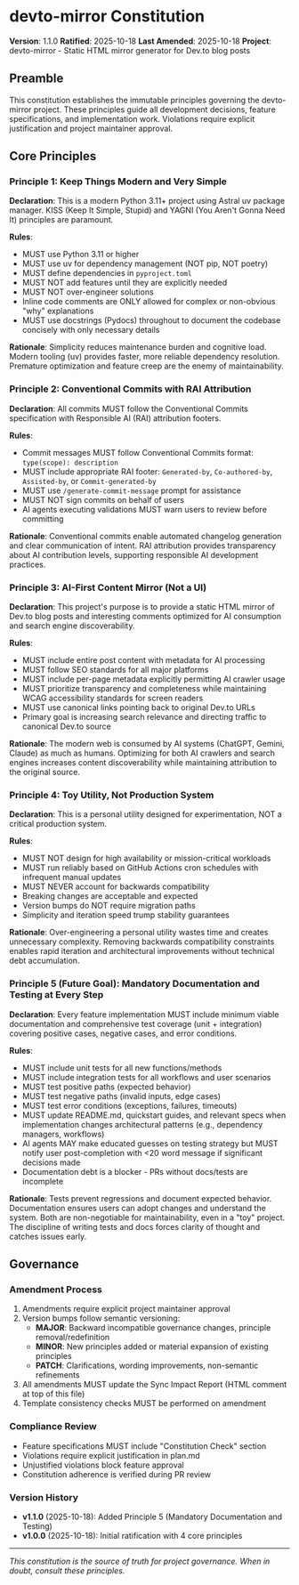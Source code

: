 <!--
Sync Impact Report:
Version: 1.0.0 → 1.1.0
Change Type: MINOR (added mandatory testing/documentation principle)
Ratification Date: 2025-10-18
Last Amended: 2025-10-18

Modified Principles:
- Added "Mandatory Documentation and Testing at Every Step"

Templates Requiring Updates:
✅ .specify/templates/plan-template.md (Constitution Check section verified)
✅ .specify/templates/spec-template.md (User Scenarios & Testing mandatory section verified)
✅ .specify/templates/tasks-template.md (Test tasks structure verified)
⚠ README.md - needs uv migration documentation updates
⚠ SECURITY_ANALYSIS.md - needs uv migration documentation updates
⚠ specs/002-every-individual-get/quickstart.md - needs pip→uv consistency fixes

Follow-up TODOs:
- Update all user-facing documentation to reflect uv package manager migration
- Ensure all specs reference uv, not pip/poetry
-->

# devto-mirror Constitution

**Version**: 1.1.0
**Ratified**: 2025-10-18
**Last Amended**: 2025-10-18
**Project**: devto-mirror - Static HTML mirror generator for Dev.to blog posts

## Preamble

This constitution establishes the immutable principles governing the devto-mirror project. These principles guide all development decisions, feature specifications, and implementation work. Violations require explicit justification and project maintainer approval.

## Core Principles

### Principle 1: Keep Things Modern and Very Simple

**Declaration**: This is a modern Python 3.11+ project using Astral uv package manager. KISS (Keep It Simple, Stupid) and YAGNI (You Aren't Gonna Need It) principles are paramount.

**Rules**:
- MUST use Python 3.11 or higher
- MUST use uv for dependency management (NOT pip, NOT poetry)
- MUST define dependencies in `pyproject.toml`
- MUST NOT add features until they are explicitly needed
- MUST NOT over-engineer solutions
- Inline code comments are ONLY allowed for complex or non-obvious "why" explanations
- MUST use docstrings (Pydocs) throughout to document the codebase concisely with only necessary details

**Rationale**: Simplicity reduces maintenance burden and cognitive load. Modern tooling (uv) provides faster, more reliable dependency resolution. Premature optimization and feature creep are the enemy of maintainability.

### Principle 2: Conventional Commits with RAI Attribution

**Declaration**: All commits MUST follow the Conventional Commits specification with Responsible AI (RAI) attribution footers.

**Rules**:
- Commit messages MUST follow Conventional Commits format: `type(scope): description`
- MUST include appropriate RAI footer: `Generated-by`, `Co-authored-by`, `Assisted-by`, or `Commit-generated-by`
- MUST use `/generate-commit-message` prompt for assistance
- MUST NOT sign commits on behalf of users
- AI agents executing validations MUST warn users to review before committing

**Rationale**: Conventional commits enable automated changelog generation and clear communication of intent. RAI attribution provides transparency about AI contribution levels, supporting responsible AI development practices.

### Principle 3: AI-First Content Mirror (Not a UI)

**Declaration**: This project's purpose is to provide a static HTML mirror of Dev.to blog posts and interesting comments optimized for AI consumption and search engine discoverability.

**Rules**:
- MUST include entire post content with metadata for AI processing
- MUST follow SEO standards for all major platforms
- MUST include per-page metadata explicitly permitting AI crawler usage
- MUST prioritize transparency and completeness while maintaining WCAG accessibility standards for screen readers
- MUST use canonical links pointing back to original Dev.to URLs
- Primary goal is increasing search relevance and directing traffic to canonical Dev.to source

**Rationale**: The modern web is consumed by AI systems (ChatGPT, Gemini, Claude) as much as humans. Optimizing for both AI crawlers and search engines increases content discoverability while maintaining attribution to the original source.

### Principle 4: Toy Utility, Not Production System

**Declaration**: This is a personal utility designed for experimentation, NOT a critical production system.

**Rules**:
- MUST NOT design for high availability or mission-critical workloads
- MUST run reliably based on GitHub Actions cron schedules with infrequent manual updates
- MUST NEVER account for backwards compatibility
- Breaking changes are acceptable and expected
- Version bumps do NOT require migration paths
- Simplicity and iteration speed trump stability guarantees

**Rationale**: Over-engineering a personal utility wastes time and creates unnecessary complexity. Removing backwards compatibility constraints enables rapid iteration and architectural improvements without technical debt accumulation.

### Principle 5 (Future Goal): Mandatory Documentation and Testing at Every Step

**Declaration**: Every feature implementation MUST include minimum viable documentation and comprehensive test coverage (unit + integration) covering positive cases, negative cases, and error conditions.

**Rules**:
- MUST include unit tests for all new functions/methods
- MUST include integration tests for all workflows and user scenarios
- MUST test positive paths (expected behavior)
- MUST test negative paths (invalid inputs, edge cases)
- MUST test error conditions (exceptions, failures, timeouts)
- MUST update README.md, quickstart guides, and relevant specs when implementation changes architectural patterns (e.g., dependency managers, workflows)
- AI agents MAY make educated guesses on testing strategy but MUST notify user post-completion with <20 word message if significant decisions made
- Documentation debt is a blocker - PRs without docs/tests are incomplete

**Rationale**: Tests prevent regressions and document expected behavior. Documentation ensures users can adopt changes and understand the system. Both are non-negotiable for maintainability, even in a "toy" project. The discipline of writing tests and docs forces clarity of thought and catches issues early.

## Governance

### Amendment Process

1. Amendments require explicit project maintainer approval
2. Version bumps follow semantic versioning:
   - **MAJOR**: Backward incompatible governance changes, principle removal/redefinition
   - **MINOR**: New principles added or material expansion of existing principles
   - **PATCH**: Clarifications, wording improvements, non-semantic refinements
3. All amendments MUST update the Sync Impact Report (HTML comment at top of this file)
4. Template consistency checks MUST be performed on amendment

### Compliance Review

- Feature specifications MUST include "Constitution Check" section
- Violations require explicit justification in plan.md
- Unjustified violations block feature approval
- Constitution adherence is verified during PR review

### Version History

- **v1.1.0** (2025-10-18): Added Principle 5 (Mandatory Documentation and Testing)
- **v1.0.0** (2025-10-18): Initial ratification with 4 core principles

---

*This constitution is the source of truth for project governance. When in doubt, consult these principles.*
